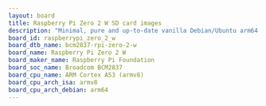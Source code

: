 ```yaml
---
layout: board
title: Raspberry Pi Zero 2 W SD card images
description: "Minimal, pure and up-to-date vanilla Debian/Ubuntu arm64 SD card images for Raspberry Pi Zero 2 W by Raspberry Pi Foundation, SoC: Broadcom BCM2837, CPU ISA: armv8"
board_id: raspberrypi_zero_2_w
board_dtb_name: bcm2837-rpi-zero-2-w
board_name: Raspberry Pi Zero 2 W
board_maker_name: Raspberry Pi Foundation
board_soc_name: Broadcom BCM2837
board_cpu_name: ARM Cortex A53 (armv8)
board_cpu_arch_isa: armv8
board_cpu_arch_debian: arm64
---
```

